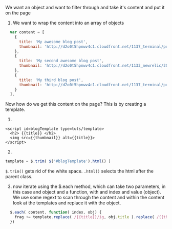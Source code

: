 We want an object and want to filter through and take it's content and put it on the page

1) We want to wrap the content into an array of objects

```javascript
  var content = [
    {
      title: 'My awesome blog post',
      thumbnail: 'http://d2o0t5hpnwv4c1.cloudfront.net/1137_terminal/preview.png',
    },
    {
      title: 'My second awesome blog post',
      thumbnail: 'http://d2o0t5hpnwv4c1.cloudfront.net/1133_newrelic/200.jpg',
    },
    {
      title: 'My third blog post',
      thumbnail: 'http://d2o0t5hpnwv4c1.cloudfront.net/1137_terminal/preview.png',
    }
  ],
```

Now how do we get this content on the page?  This is by creating a template.

1)
```javasript
<script id=blogTemplate type=tuts/template>
  <h2> {{title}} </h2>
  <img src={{thumbnail}} alt={{title}}>
</script>
```

2)

```javascript
template = $.trim( $('#blogTemplate').html() )
```

`$.trim()` gets rid of the white space.
`.html()` selects the html after the parent class.

3) now iterate using the $.each method, which can take two parameters, in this case and object and a function, with and index and value (object).
  We use some regext to scan through the content and within the content look at the templates and replace it with the object.

```javascript
  $.each( content, function( index, obj) {
    frag += template.replace( /{{title}}/ig, obj.title ).replace( /{{thumbnail}}/ig, obj.thumbnail)
  })
```
